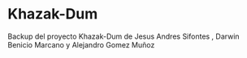 # Khazak-Dum
Backup del proyecto Khazak-Dum de Jesus Andres Sifontes , Darwin Benicio Marcano y Alejandro Gomez Muñoz